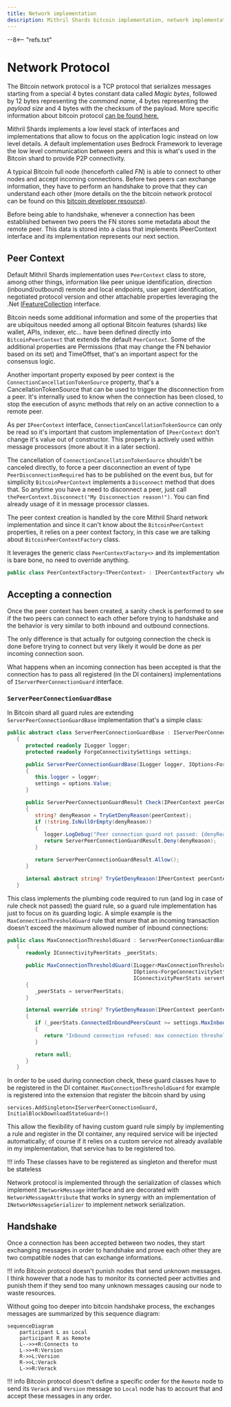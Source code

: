 ```yaml
---
title: Network implementation
description: Mithril Shards bitcoin implementation, network implementation
---
```

--8<-- "refs.txt"

# Network Protocol

The Bitcoin network protocol is a TCP protocol that serializes messages starting from a special 4 bytes constant data called *Magic bytes*, followed by 12 bytes representing the *command name*, 4 bytes representing the *payload size* and 4 bytes with the checksum of the payload.
More specific information about bitcoin protocol [can be found here.](https://developer.bitcoin.org/reference/p2p_networking.html) 

Mithril Shards implements a low level stack of interfaces and implementations that allow to focus on the application logic instead on low level details.
A default implementation uses Bedrock Framework to leverage the low level communication between peers and this is what's used in the Bitcoin shard to provide P2P connectivity.

A typical Bitcoin full node (henceforth called *FN*) is able to connect to other nodes and accept incoming connections.
Before two peers can exchange information, they have to perform an handshake to prove that they can understand each other (more details on the the bitcoin network protocol can be found on this [bitcoin developer resource](https://developer.bitcoin.org/devguide/p2p_network.html)).

Before being able to handshake, whenever a connection has been established between two peers the FN stores some metadata about the remote peer. This data is stored into a class that implements IPeerContext interface and its implementation represents our next section.





## Peer Context

Default Mithril Shards implementation uses `PeerContext` class to store, among other things, information like peer unique identification, direction (inbound/outbound) remote and local endpoints, user agent identification, negotiated protocol version and other attachable properties leveraging the .Net [IFeatureCollection](https://docs.microsoft.com/en-us/dotnet/api/microsoft.aspnetcore.http.features.ifeaturecollection?view=aspnetcore-5.0) interface.

Bitcoin needs some additional information and some of the properties that are ubiquitous needed among all optional Bitcoin features (shards) like wallet, APIs, indexer, etc... have been defined directly into `BitcoinPeerContext` that extends the default `PeerContext`. Some of the additional properties are Permissions (that may change the FN behavior based on its set) and TimeOffset, that's an important aspect for the consensus logic.

Another important property exposed by peer context is the `ConnectionCancellationTokenSource` property, that's a CancellationTokenSource that can be used to trigger the disconnection from a peer. It's internally used to know when the connection has been closed, to stop the execution of async methods that rely on an active connection to a remote peer.

As per `IPeerContext` interface, `ConnectionCancellationTokenSource` can only be read so it's important that custom implementation of `IPeerContext` don't change it's value out of constructor.
This property is actively used within message processors (more about it in a later section).

The cancellation of `ConnectionCancellationTokenSource` shouldn't be canceled directly, to force a peer disconnection an event of type `PeerDisconnectionRequired` has to be published on the event bus, but for simplicity `BitcoinPeerContext` implements a `Disconnect` method that does that. So anytime you have a need to disconnect a peer, just call `thePeerContext.Disconnect("My Disconnection reason!")`.
You can find already usage of it in message processor classes.

The peer context creation is handled by the core Mithril Shard network implementation and since it can't know about the `BitcoinPeerContext` properties, it relies on a peer context factory, in this case we are talking about `BitcoinPeerContextFactory` class.

It leverages the generic class `PeerContextFactory<>` and its implementation is bare bone, no need to override anything.

```c#
public class PeerContextFactory<TPeerContext> : IPeerContextFactory where TPeerContext : IPeerContext
```



## Accepting a connection

Once the peer context has been created, a sanity check is performed to see if the two peers can connect to each other before trying to handshake and the behavior is very similar to both inbound and outbound connections.

The only difference is that actually for outgoing connection the check is done before trying to connect but very likely it would be done as per incoming connection soon.

What happens when an incoming connection has been accepted is that the connection has to pass all registered (in the DI containers) implementations of `IServerPeerConnectionGuard` interface.



### `ServerPeerConnectionGuardBase` 

In Bitcoin shard all guard rules are extending `ServerPeerConnectionGuardBase` implementation that's a simple class:

```c#
public abstract class ServerPeerConnectionGuardBase : IServerPeerConnectionGuard
   {
      protected readonly ILogger logger;
      protected readonly ForgeConnectivitySettings settings;

      public ServerPeerConnectionGuardBase(ILogger logger, IOptions<ForgeConnectivitySettings> options)
      {
         this.logger = logger;
         settings = options.Value;
      }

      public ServerPeerConnectionGuardResult Check(IPeerContext peerContext)
      {
         string? denyReason = TryGetDenyReason(peerContext);
         if (!string.IsNullOrEmpty(denyReason))
         {
            logger.LogDebug("Peer connection guard not passed: {denyReason}", denyReason);
            return ServerPeerConnectionGuardResult.Deny(denyReason);
         }

         return ServerPeerConnectionGuardResult.Allow();
      }

      internal abstract string? TryGetDenyReason(IPeerContext peerContext);
   }
```

This class implements the plumbing code required to run (and log in case of rule check not passed) the guard rule, so a guard rule implementation has just to focus on its guarding logic.
A simple example is the `MaxConnectionThresholdGuard` rule that ensure that an incoming transaction doesn't exceed the maximum allowed number of inbound connections:

```c# hl_lines="12-20"
public class MaxConnectionThresholdGuard : ServerPeerConnectionGuardBase
   {
      readonly IConnectivityPeerStats _peerStats;

      public MaxConnectionThresholdGuard(ILogger<MaxConnectionThresholdGuard> logger,
                                         IOptions<ForgeConnectivitySettings> settings,
                                         IConnectivityPeerStats serverPeerStats) : base(logger, settings)
      {
         _peerStats = serverPeerStats;
      }

      internal override string? TryGetDenyReason(IPeerContext peerContext)
      {
         if (_peerStats.ConnectedInboundPeersCount >= settings.MaxInboundConnections)
         {
            return "Inbound connection refused: max connection threshold reached.";
         }

         return null;
      }
   }
```

In order to be used during connection check, these guard classes have to be registered in the DI container.
`MaxConnectionThresholdGuard` for example is registered into the extension that register the bitcoin shard by using

```
services.AddSingleton<IServerPeerConnectionGuard, InitialBlockDownloadStateGuard>()
```

This allow the flexibility of having custom guard rule simply by implementing a rule and register in the DI container, any required service will be injected automatically; of course if it relies on a custom service not already available in my implementation, that service has to be registered too.

!!! info
	These classes have to be registered as singleton and therefor must be stateless

Network protocol is implemented through the serialization of classes which implement `INetworkMessage` interface and are decorated with `NetworkMessageAttribute` that works in synergy with an implementation of `INetworkMessageSerializer` to implement network serialization.

## Handshake

Once a connection has been accepted between two nodes, they start exchanging messages in order to handshake and prove each other they are two compatible nodes that can exchange informations.

!!! info
	Bitcoin protocol doesn't punish nodes that send unknown messages. I think however that a node has to monitor its connected peer activities and punish them if they send too many unknown messages causing our node to waste resources.

Without going too deeper into bitcoin handshake process, the exchanges messages are summarized by this sequence diagram:

```mermaid
sequenceDiagram
	participant L as Local
    participant R as Remote
    L-->>+R:Connects to
    L->>+R:Version
    R->>L:Version
	R->>L:Verack
    L->>R:Verack
```

!!! info
	Bitcoin protocol doesn't define a specific order for the `Remote` node to send its `Verack` and `Version` message so `Local` node has to account that and accept these messages in any order.